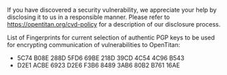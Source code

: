 If you have discovered a security vulnerability, we appreciate your help by disclosing it to us in a responsible manner.
Please refer to https://opentitan.org/cvd-policy for a description of our disclosure process.

List of Fingerprints for current selection of authentic PGP keys to be used for encrypting communication of vulnerabilities to OpenTitan:
* 5C74 B08E 288D 5FD6 69BE  218D 39CD 4C54 4C96 B543
* D2E1 ACBE 6923 D2E6 F3B6  8489 3AB6 80B2 B761 16AE
